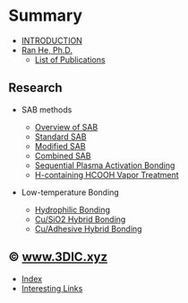 # Summary

* [INTRODUCTION](INTRO.md)
* [Ran He, Ph.D.](heran.md)
  * [List of Publications](heran/pub.md)


## Research
* SAB methods
  * [Overview of SAB](sab/sab.md)
  * [Standard SAB](sab/standard-sab.md)
  * [Modified SAB](sab/modified-sab.md)
  * [Combined SAB](sab/combined-sab.md)
  * [Sequential Plasma Activation Bonding](sab/sequential-plasma-activation-bonding.md)
  * [H-containing HCOOH Vapor Treatment](sab/h-containing-hcooh-vapor.md)

* Low-temperature Bonding
  * [Hydrophilic Bonding](bonding/hydrophilic-bonding.md)
  * [Cu/SiO2 Hybrid Bonding](bonding/Cu-oxide-hybrid-bonding.md)
  * [Cu/Adhesive Hybrid Bonding](bonding/Cu-adhesive-hybrid-bonding.md)

## © www.3DIC.xyz

* [Index](tags.md)
* [Interesting Links](links.md)
